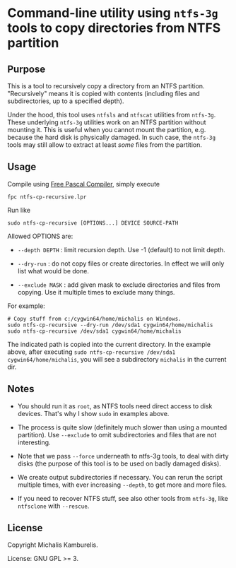 # Command-line utility using `ntfs-3g` tools to copy directories from NTFS partition

## Purpose

This is a tool to recursively copy a directory from an NTFS partition. "Recursively" means it is copied with contents (including files and subdirectories, up to a specified depth).

Under the hood, this tool uses `ntfsls` and `ntfscat` utilities from `ntfs-3g`. These underlying `ntfs-3g` utilities work on an NTFS partition without mounting it. This is useful when you cannot mount the partition, e.g. because the hard disk is physically damaged. In such case, the `ntfs-3g` tools may still allow to extract at least *some* files from the partition.

## Usage

Compile using [Free Pascal Compiler](https://www.freepascal.org/), simply execute

```
fpc ntfs-cp-recursive.lpr
```

Run like

```
sudo ntfs-cp-recursive [OPTIONS...] DEVICE SOURCE-PATH
```

Allowed OPTIONS are:

* `--depth DEPTH` : limit recursion depth. Use -1 (default) to not limit depth.

* `--dry-run` : do not copy files or create directories. In effect we will only list what would be done.

* `--exclude MASK` : add given mask to exclude directories and files from copying. Use it multiple times to exclude many things.

For example:

```
# Copy stuff from c:/cygwin64/home/michalis on Windows.
sudo ntfs-cp-recursive --dry-run /dev/sda1 cygwin64/home/michalis
sudo ntfs-cp-recursive /dev/sda1 cygwin64/home/michalis
```

The indicated path is copied into the current directory. In the example above, after executing `sudo ntfs-cp-recursive /dev/sda1 cygwin64/home/michalis`, you will see a subdirectory `michalis` in the current dir.

## Notes

* You should run it as `root`, as NTFS tools need direct access to disk devices. That's why I show `sudo` in examples above.

* The process is quite slow (definitely much slower than using a mounted partition). Use `--exclude` to omit subdirectories and files that are not interesting.

* Note that we pass `--force` underneath to ntfs-3g tools, to deal with dirty disks (the purpose of this tool is to be used on badly damaged disks).

* We create output subdirectories if necessary. You can rerun the script multiple times, with ever increasing `--depth`, to get more and more files.

* If you need to recover NTFS stuff, see also other tools from `ntfs-3g`, like `ntfsclone` with `--rescue`.

## License

Copyright Michalis Kamburelis.

License: GNU GPL >= 3.
